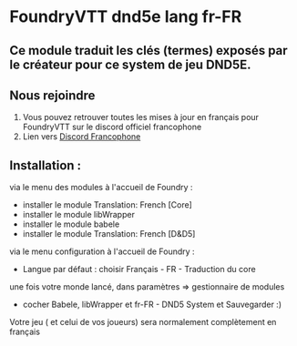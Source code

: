 # FoundryVTT dnd5e lang fr-FR

## Ce module traduit les clés (termes) exposés par le créateur pour ce system de jeu DND5E. 
		
## Nous rejoindre
1. Vous pouvez retrouver toutes les mises à jour en français pour FoundryVTT sur le discord officiel francophone
2. Lien vers [Discord Francophone](https://discord.gg/pPSDNJk)

## Installation : 
via le menu des modules à l'accueil de Foundry : 
- installer le module Translation: French [Core] 
- installer le module libWrapper
- installer le module babele
- installer le module Translation: French [D&D5] 

via le menu configuration à l'accueil de Foundry :
- Langue par défaut : choisir Français - FR - Traduction du core

une fois votre monde lancé, dans paramètres => gestionnaire de modules 
- cocher Babele, libWrapper et fr-FR - DND5 System 
   et Sauvegarder :)

Votre jeu ( et celui de vos joueurs) sera normalement complètement en français